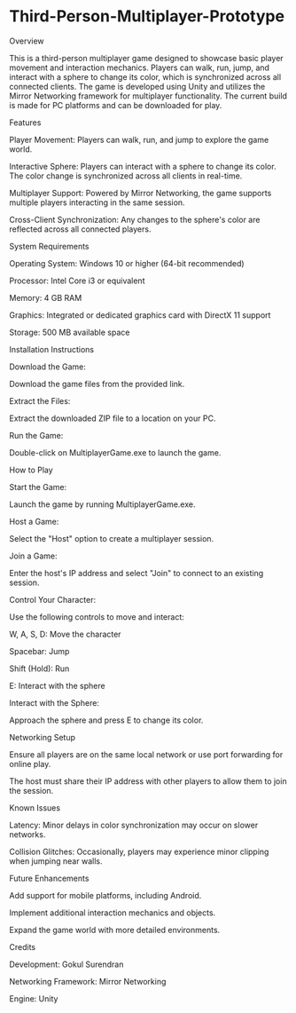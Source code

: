 # Third-Person-Multiplayer-Prototype

Overview

This is a third-person multiplayer game designed to showcase basic player movement and interaction mechanics. Players can walk, run, jump, and interact with a sphere to change its color, which is synchronized across all connected clients. The game is developed using Unity and utilizes the Mirror Networking framework for multiplayer functionality. The current build is made for PC platforms and can be downloaded for play.

Features

Player Movement: Players can walk, run, and jump to explore the game world.

Interactive Sphere: Players can interact with a sphere to change its color. The color change is synchronized across all clients in real-time.

Multiplayer Support: Powered by Mirror Networking, the game supports multiple players interacting in the same session.

Cross-Client Synchronization: Any changes to the sphere's color are reflected across all connected players.

System Requirements

Operating System: Windows 10 or higher (64-bit recommended)

Processor: Intel Core i3 or equivalent

Memory: 4 GB RAM

Graphics: Integrated or dedicated graphics card with DirectX 11 support

Storage: 500 MB available space

Installation Instructions

Download the Game:

Download the game files from the provided link.

Extract the Files:

Extract the downloaded ZIP file to a location on your PC.

Run the Game:

Double-click on MultiplayerGame.exe to launch the game.

How to Play

Start the Game:

Launch the game by running MultiplayerGame.exe.

Host a Game:

Select the "Host" option to create a multiplayer session.

Join a Game:

Enter the host's IP address and select "Join" to connect to an existing session.

Control Your Character:

Use the following controls to move and interact:

W, A, S, D: Move the character

Spacebar: Jump

Shift (Hold): Run

E: Interact with the sphere

Interact with the Sphere:

Approach the sphere and press E to change its color.

Networking Setup

Ensure all players are on the same local network or use port forwarding for online play.

The host must share their IP address with other players to allow them to join the session.

Known Issues

Latency: Minor delays in color synchronization may occur on slower networks.

Collision Glitches: Occasionally, players may experience minor clipping when jumping near walls.

Future Enhancements

Add support for mobile platforms, including Android.

Implement additional interaction mechanics and objects.

Expand the game world with more detailed environments.

Credits

Development: Gokul Surendran

Networking Framework: Mirror Networking

Engine: Unity
